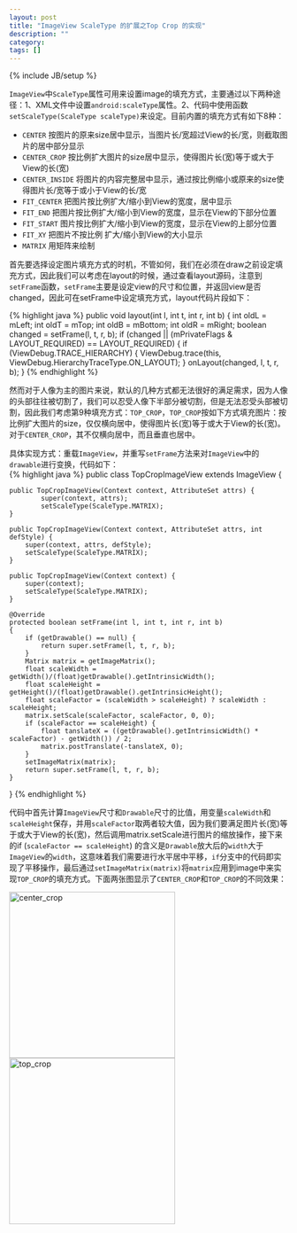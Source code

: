 ```yaml
---
layout: post
title: "ImageView ScaleType 的扩展之Top Crop 的实现"
description: ""
category: 
tags: []
---
```

{% include JB/setup %}

`ImageView`中`ScaleType`属性可用来设置image的填充方式，主要通过以下两种途径：1、XML文件中设置`android:scaleType`属性。2、代码中使用函数`setScaleType(ScaleType scaleType)`来设定。目前内置的填充方式有如下8种：

* `CENTER`  按图片的原来size居中显示，当图片长/宽超过View的长/宽，则截取图片的居中部分显示
* `CENTER_CROP` 按比例扩大图片的size居中显示，使得图片长(宽)等于或大于View的长(宽)
* `CENTER_INSIDE` 将图片的内容完整居中显示，通过按比例缩小或原来的size使得图片长/宽等于或小于View的长/宽
* `FIT_CENTER` 把图片按比例扩大/缩小到View的宽度，居中显示
* `FIT_END` 把图片按比例扩大/缩小到View的宽度，显示在View的下部分位置
* `FIT_START` 图片按比例扩大/缩小到View的宽度，显示在View的上部分位置
* `FIT_XY` 把图片不按比例 扩大/缩小到View的大小显示
* `MATRIX`  用矩阵来绘制

首先要选择设定图片填充方式的时机，不管如何，我们在必须在draw之前设定填充方式，因此我们可以考虑在layout的时候，通过查看layout源码，注意到`setFrame`函数，`setFrame`主要是设定view的尺寸和位置，并返回view是否changed，因此可在setFrame中设定填充方式，layout代码片段如下：

{% highlight java %}
public void layout(int l, int t, int r, int b) {
    int oldL = mLeft;
    int oldT = mTop;
    int oldB = mBottom;
    int oldR = mRight;
    boolean changed = setFrame(l, t, r, b);
    if (changed || (mPrivateFlags & LAYOUT_REQUIRED) == LAYOUT_REQUIRED) {
    if (ViewDebug.TRACE_HIERARCHY) {
        ViewDebug.trace(this, ViewDebug.HierarchyTraceType.ON_LAYOUT);
    }
    onLayout(changed, l, t, r, b);
}
{% endhighlight %}

然而对于人像为主的图片来说，默认的几种方式都无法很好的满足需求，因为人像的头部往往被切割了，我们可以忍受人像下半部分被切割，但是无法忍受头部被切割，因此我们考虑第9种填充方式：`TOP_CROP`，`TOP_CROP`按如下方式填充图片：按比例扩大图片的size，仅仅横向居中，使得图片长(宽)等于或大于View的长(宽)。对于`CENTER_CROP`，其不仅横向居中，而且垂直也居中。 

具体实现方式：重载`ImageView`，并重写`setFrame`方法来对`ImageView`中的`drawable`进行变换，代码如下：  
{% highlight java %}
public class TopCropImageView extends ImageView {

    public TopCropImageView(Context context, AttributeSet attrs) {
            super(context, attrs);
            setScaleType(ScaleType.MATRIX);
    }
    
    public TopCropImageView(Context context, AttributeSet attrs, int defStyle) {
        super(context, attrs, defStyle);
        setScaleType(ScaleType.MATRIX);
    }

    public TopCropImageView(Context context) {
        super(context);
        setScaleType(ScaleType.MATRIX);
    }
   
    @Override
    protected boolean setFrame(int l, int t, int r, int b)
    {
        if (getDrawable() == null) {
            return super.setFrame(l, t, r, b);
        }
        Matrix matrix = getImageMatrix();
        float scaleWidth = getWidth()/(float)getDrawable().getIntrinsicWidth();
        float scaleHeight = getHeight()/(float)getDrawable().getIntrinsicHeight();
        float scaleFactor = (scaleWidth > scaleHeight) ? scaleWidth : scaleHeight;
        matrix.setScale(scaleFactor, scaleFactor, 0, 0);
        if (scaleFactor == scaleHeight) {
            float tanslateX = ((getDrawable().getIntrinsicWidth() * scaleFactor) - getWidth()) / 2;
            matrix.postTranslate(-tanslateX, 0);
        }
        setImageMatrix(matrix);
        return super.setFrame(l, t, r, b);
    }
}
{% endhighlight %}

代码中首先计算`ImageView`尺寸和`Drawable`尺寸的比值，用变量`scaleWidth`和`scaleHeight`保存，并用`scaleFactor`取两者较大值，因为我们要满足图片长(宽)等于或大于View的长(宽)，然后调用matrix.setScale进行图片的缩放操作，接下来的if (`scaleFactor == scaleHeight`) 的含义是`Drawable`放大后的`width`大于`ImageView`的`width`，这意味着我们需要进行水平居中平移，`if`分支中的代码即实现了平移操作，最后通过`setImageMatrix(matrix)`将`matrix`应用到image中来实现`TOP_CROP`的填充方式。下面两张图显示了`CENTER_CROP`和`TOP_CROP`的不同效果：

<img src="http://my.csdn.net/uploads/201206/18/1339997012_1879.png" alt="center_crop" width="300" />
<img src="http://my.csdn.net/uploads/201206/18/1339996905_7544.png" alt="top_crop" width="300" />